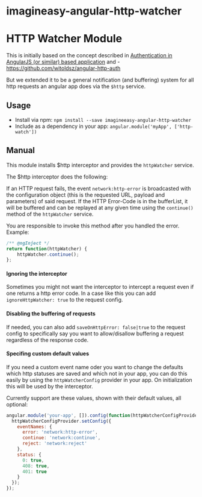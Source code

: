 # imagineasy-angular-http-watcher

HTTP Watcher Module
============================

This is initially based on the concept described in [Authentication in AngularJS (or similar) based application](http://www.espeo.pl/1-authentication-in-angularjs-application/) and  - https://github.com/witoldsz/angular-http-auth

But we extended it to be a general notification (and buffering) system for all http requests an angular app does via the `$http` service.

Usage
------

- Install via npm: `npm install --save imagineeasy-angular-http-watcher`
- Include as a dependency in your app: `angular.module('myApp', ['http-watch'])`

Manual
------

This module installs $http interceptor and provides the `httpWatcher` service.

The $http interceptor does the following:

If an HTTP request fails, the event `network:http-error` is broadcasted with the configuration object (this is the requested URL, payload and parameters)
of said request. If the HTTP Error-Code is in the bufferList, it will be buffered and can be replayed at any given time using the `continue()` method of the `httpWatcher` service.

You are responsible to invoke this method after you handled the error. Example:
```js
/** @ngInject */
return function(httpWatcher) {
    httpWatcher.continue();
};
```

#### Ignoring the interceptor

Sometimes you might not want the interceptor to intercept a request even if one returns a http error code. In a case like this you can add `ignoreHttpWatcher: true` to the request config.

#### Disabling the buffering of requests

If needed, you can also add `saveOnHttpError: false|true` to the request config to specifically say you want to allow/disallow buffering a request regardless of the response code.

#### Specifing custom default values

If you need a custom event name oder you want to change the defaults which http statuses are saved and which not in your app, you can do this easily by using the ``httpWatcherConfig`` provider in your app. On initialization this will be used by the interceptor.

Currently support are these values, shown with their default values, all optional:
```js
angular.module('your-app', []).config(function(httpWatcherConfigProvider) {
  httpWatcherConfigProvider.setConfig({
    eventNames: {
      error: 'network:http-error',
      continue: 'network:continue',
      reject: 'network:reject'
    },
    status: {
      0: true,
      408: true,
      401: true
    }
  });
});
```
